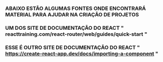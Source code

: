 
### ABAIXO ESTÃO ALGUMAS FONTES ONDE ENCONTRARÁ MATERIAL PARA AJUDAR NA CRIAÇÃO DE PROJETOS

### UM DOS SITE DE DOCUMENTAÇÃO DO REACT " reacttraining.com/react-router/web/guides/quick-start "
### ESSE É OUTRO SITE DE DOCUMENTAÇÃO DO REACT " https://create-react-app.dev/docs/importing-a-component "

